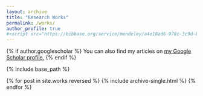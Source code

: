 ```yaml
---
layout: archive
title: "Research Works"
permalink: /works/
author_profile: true
#<script src="https://bibbase.org/service/mendeley/a4e10ad6-978c-3c9d-b9c9-c903b9d27003?jsonp=1"></script> 
---
```


{% if author.googlescholar %}
  You can also find my articles on <u><a href="{{author.googlescholar}}">my Google Scholar profile</a>.</u>
{% endif %}

{% include base_path %}

{% for post in site.works reversed %}
  {% include archive-single.html %}
{% endfor %}

